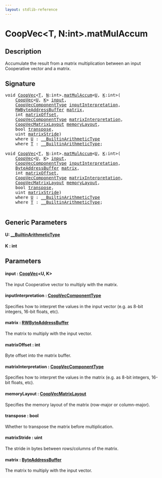 ```yaml
---
layout: stdlib-reference
---
```


# CoopVec\<T, N:int\>\.matMulAccum

## Description

Accumulate the result from a matrix multiplication between an input Cooperative vector and a matrix.



## Signature 

<pre>
<span class="code_keyword">void</span> <a href="index.md" class="code_type">CoopVec</a>&lt;<a href="index.md#typeparam-T" class="code_type">T</a>, <a href="index.md#decl-N" class="code_var">N</a>:<span class="code_keyword">int</span>&gt;.<a href="matmulaccum-36.md">matMulAccum</a>&lt;<a href="matmulaccum-36.md#typeparam-U" class="code_type">U</a>, <a href="matmulaccum-36.md#decl-K" class="code_var">K</a>:<span class="code_keyword">int</span>&gt;(
    <a href="index.md" class="code_type">CoopVec</a>&lt;<a href="matmulaccum-36.md#typeparam-U" class="code_type">U</a>, <a href="matmulaccum-36.md#decl-K" class="code_var">K</a>&gt; <a href="matmulaccum-36.md#decl-input" class="code_param">input</a>,
    <a href="../coopveccomponenttype-047g/index.md" class="code_type">CoopVecComponentType</a> <a href="matmulaccum-36.md#decl-inputInterpretation" class="code_param">inputInterpretation</a>,
    <a href="../rwbyteaddressbuffer-0126d/index.md" class="code_type">RWByteAddressBuffer</a> <a href="matmulaccum-36.md#decl-matrix" class="code_param">matrix</a>,
    <span class="code_keyword">int</span> <a href="matmulaccum-36.md#decl-matrixOffset" class="code_param">matrixOffset</a>,
    <a href="../coopveccomponenttype-047g/index.md" class="code_type">CoopVecComponentType</a> <a href="matmulaccum-36.md#decl-matrixInterpretation" class="code_param">matrixInterpretation</a>,
    <a href="../coopvecmatrixlayout-047d/index.md" class="code_type">CoopVecMatrixLayout</a> <a href="matmulaccum-36.md#decl-memoryLayout" class="code_param">memoryLayout</a>,
    <span class="code_keyword">bool</span> <a href="matmulaccum-36.md#decl-transpose" class="code_param">transpose</a>,
    <span class="code_keyword">uint</span> <a href="matmulaccum-36.md#decl-matrixStride" class="code_param">matrixStride</a>)
    <span class='code_keyword'>where</span> <a href="matmulaccum-36.md#typeparam-U" class="code_type">U</a> : <a href="../../interfaces/0_builtinarithmetictype-029j/index.md" class="code_type">__BuiltinArithmeticType</a>
    <span class='code_keyword'>where</span> <a href="index.md#typeparam-T" class="code_type">T</a> : <a href="../../interfaces/0_builtinarithmetictype-029j/index.md" class="code_type">__BuiltinArithmeticType</a>;

<span class="code_keyword">void</span> <a href="index.md" class="code_type">CoopVec</a>&lt;<a href="index.md#typeparam-T" class="code_type">T</a>, <a href="index.md#decl-N" class="code_var">N</a>:<span class="code_keyword">int</span>&gt;.<a href="matmulaccum-36.md">matMulAccum</a>&lt;<a href="matmulaccum-36.md#typeparam-U" class="code_type">U</a>, <a href="matmulaccum-36.md#decl-K" class="code_var">K</a>:<span class="code_keyword">int</span>&gt;(
    <a href="index.md" class="code_type">CoopVec</a>&lt;<a href="matmulaccum-36.md#typeparam-U" class="code_type">U</a>, <a href="matmulaccum-36.md#decl-K" class="code_var">K</a>&gt; <a href="matmulaccum-36.md#decl-input" class="code_param">input</a>,
    <a href="../coopveccomponenttype-047g/index.md" class="code_type">CoopVecComponentType</a> <a href="matmulaccum-36.md#decl-inputInterpretation" class="code_param">inputInterpretation</a>,
    <a href="../byteaddressbuffer-04b/index.md" class="code_type">ByteAddressBuffer</a> <a href="matmulaccum-36.md#decl-matrix" class="code_param">matrix</a>,
    <span class="code_keyword">int</span> <a href="matmulaccum-36.md#decl-matrixOffset" class="code_param">matrixOffset</a>,
    <a href="../coopveccomponenttype-047g/index.md" class="code_type">CoopVecComponentType</a> <a href="matmulaccum-36.md#decl-matrixInterpretation" class="code_param">matrixInterpretation</a>,
    <a href="../coopvecmatrixlayout-047d/index.md" class="code_type">CoopVecMatrixLayout</a> <a href="matmulaccum-36.md#decl-memoryLayout" class="code_param">memoryLayout</a>,
    <span class="code_keyword">bool</span> <a href="matmulaccum-36.md#decl-transpose" class="code_param">transpose</a>,
    <span class="code_keyword">uint</span> <a href="matmulaccum-36.md#decl-matrixStride" class="code_param">matrixStride</a>)
    <span class='code_keyword'>where</span> <a href="matmulaccum-36.md#typeparam-U" class="code_type">U</a> : <a href="../../interfaces/0_builtinarithmetictype-029j/index.md" class="code_type">__BuiltinArithmeticType</a>
    <span class='code_keyword'>where</span> <a href="index.md#typeparam-T" class="code_type">T</a> : <a href="../../interfaces/0_builtinarithmetictype-029j/index.md" class="code_type">__BuiltinArithmeticType</a>;

</pre>

## Generic Parameters

####  <a id="typeparam-U"></a>U: [\_\_BuiltinArithmeticType](../../interfaces/0_builtinarithmetictype-029j/index.md)
####  <a id="decl-K"></a>K  : int

## Parameters

####  <a id="decl-input"></a>input  : [CoopVec](index.md)\<U, K\>
The input Cooperative vector to multiply with the matrix.

####  <a id="decl-inputInterpretation"></a>inputInterpretation  : [CoopVecComponentType](../coopveccomponenttype-047g/index.md)
Specifies how to interpret the values in the input vector (e.g. as 8-bit integers, 16-bit floats, etc).

####  <a id="decl-matrix"></a>matrix  : [RWByteAddressBuffer](../rwbyteaddressbuffer-0126d/index.md)
The matrix to multiply with the input vector.

####  <a id="decl-matrixOffset"></a>matrixOffset  : int
Byte offset into the matrix buffer.

####  <a id="decl-matrixInterpretation"></a>matrixInterpretation  : [CoopVecComponentType](../coopveccomponenttype-047g/index.md)
Specifies how to interpret the values in the matrix (e.g. as 8-bit integers, 16-bit floats, etc).

####  <a id="decl-memoryLayout"></a>memoryLayout  : [CoopVecMatrixLayout](../coopvecmatrixlayout-047d/index.md)
Specifies the memory layout of the matrix (row-major or column-major).

####  <a id="decl-transpose"></a>transpose  : bool
Whether to transpose the matrix before multiplication.

####  <a id="decl-matrixStride"></a>matrixStride  : uint
The stride in bytes between rows/columns of the matrix.

####  <a id="decl-matrix"></a>matrix  : [ByteAddressBuffer](../byteaddressbuffer-04b/index.md)
The matrix to multiply with the input vector.



<script>
// Fix .md links to .html when on ReadTheDocs
if (window.location.hostname.includes('readthedocs') || 
    window.location.hostname.includes('rtfd.io')) {
  document.addEventListener('DOMContentLoaded', function() {
    const links = document.querySelectorAll('a');
    links.forEach(link => {
      const href = link.getAttribute('href');
      if (href && href.includes('.md')) {
        // This regex will handle .md links with or without fragment identifiers or query parameters
        link.href = link.href.replace(/(.+)\.md(#[^?]*)?(\?.*)?$/, '$1.html$2$3');
      }
    });
  });
}
</script>
